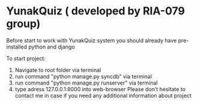 YunakQuiz ( developed by RIA-079 group)
=========
Before start to work with YunakQuiz system you should already have pre-installed python and django

To start project:
1. Navigate to root folder via terminal
2. run command "python manage.py syncdb" via terminal
3. run command "python manage.py runserver" via terminal
4. type adress 127.0.0.1:8000 into web-browser
Please don't hesitate to contact me in case if you need any additional information about project
